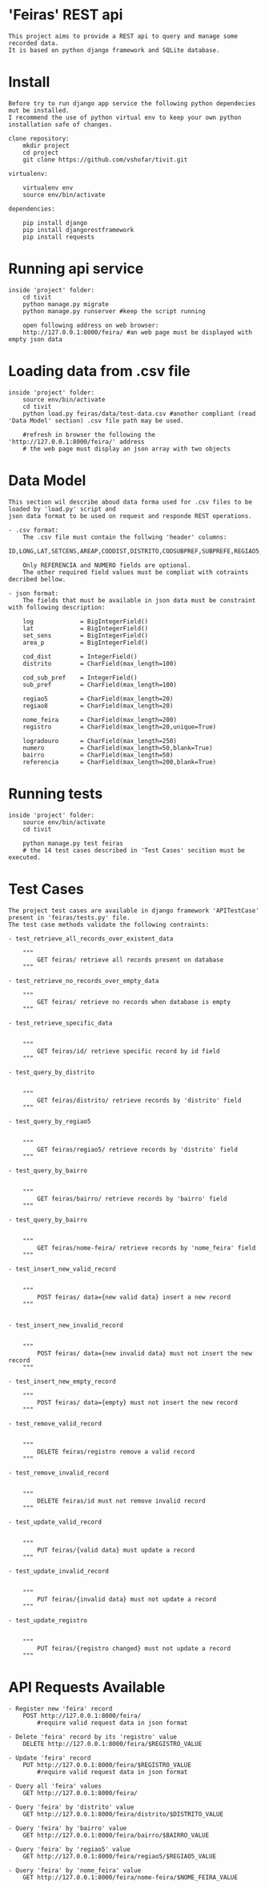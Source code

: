 # 'Feiras' REST api

    This project aims to provide a REST api to query and manage some recorded data.
    It is based on python django framework and SQLite database.

# Install

    Before try to run django app service the following python dependecies mut be installed.
    I recommend the use of python virtual env to keep your own python installation safe of changes.

    clone repository:
        mkdir project
        cd project
        git clone https://github.com/vshofar/tivit.git

    virtualenv:
                      
        virtualenv env
        source env/bin/activate        

    dependencies:
        
        pip install django
        pip install djangorestframework   
        pip install requests

# Running api service
    inside 'project' folder:
        cd tivit
        python manage.py migrate 
        python manage.py runserver #keep the script running

        open following address on web browser:
        http://127.0.0.1:8000/feira/ #an web page must be displayed with empty json data
    

# Loading data from .csv file

    inside 'project' folder:
        source env/bin/activate
        cd tivit
        python load.py feiras/data/test-data.csv #another compliant (read 'Data Model' section) .csv file path may be used.
       
        #refresh in browser the following the 'http://127.0.0.1:8000/feira/' address
        # the web page must display an json array with two objects

# Data Model

    This section wil describe aboud data forma used for .csv files to be loaded by 'load.py' script and
    json data format to be used on request and responde REST operations.

    - .csv format:
        The .csv file must contain the follwing 'header' columns:
            ID,LONG,LAT,SETCENS,AREAP,CODDIST,DISTRITO,CODSUBPREF,SUBPREFE,REGIAO5,REGIAO8,NOME_FEIRA,REGISTRO,LOGRADOURO,NUMERO,BAIRRO,REFERENCIA

        Only REFERENCIA and NUMERO fields are optional.
        The other required field values must be compliat with cotraints decribed bellow.

    - json format:
        The fields that must be available in json data must be constraint with following description:
        
        log             = BigIntegerField()
        lat             = BigIntegerField()
        set_sens        = BigIntegerField()
        area_p          = BigIntegerField()
        
        cod_dist        = IntegerField()
        distrito        = CharField(max_length=100)

        cod_sub_pref    = IntegerField()
        sub_pref        = CharField(max_length=100)

        regiao5         = CharField(max_length=20)
        regiao8         = CharField(max_length=20)

        nome_feira      = CharField(max_length=200)
        registro        = CharField(max_length=20,unique=True)
        
        logradouro      = CharField(max_length=250)
        numero          = CharField(max_length=50,blank=True)
        bairro          = CharField(max_length=50)
        referencia      = CharField(max_length=200,blank=True)
        


# Running tests

    inside 'project' folder:
        source env/bin/activate
        cd tivit

        python manage.py test feiras
        # the 14 test cases described in 'Test Cases' secition must be executed.

# Test Cases

    The project test cases are available in django framework 'APITestCase' present in 'feiras/tests.py' file.
    The test case methods validate the following contraints:

    - test_retrieve_all_records_over_existent_data

        """
            GET feiras/ retrieve all records present on database
        """

    - test_retrieve_no_records_over_empty_data

        """
            GET feiras/ retrieve no records when database is empty
        """

    - test_retrieve_specific_data


        """
            GET feiras/id/ retrieve specific record by id field
        """

    - test_query_by_distrito


        """
            GET feiras/distrito/ retrieve records by 'distrito' field
        """

    - test_query_by_regiao5


        """
            GET feiras/regiao5/ retrieve records by 'distrito' field
        """

    - test_query_by_bairro


        """
            GET feiras/bairro/ retrieve records by 'bairro' field
        """

    - test_query_by_bairro


        """
            GET feiras/nome-feira/ retrieve records by 'nome_feira' field
        """

    - test_insert_new_valid_record


        """
            POST feiras/ data={new valid data} insert a new record
        """
        

    - test_insert_new_invalid_record


        """
            POST feiras/ data={new invalid data} must not insert the new record
        """

    - test_insert_new_empty_record

        """
            POST feiras/ data={empty} must not insert the new record
        """       

    - test_remove_valid_record


        """
            DELETE feiras/registro remove a valid record
        """

    - test_remove_invalid_record


        """
            DELETE feiras/id must not remove invalid record
        """

    - test_update_valid_record


        """
            PUT feiras/{valid data} must update a record
        """

    - test_update_invalid_record


        """
            PUT feiras/{invalid data} must not update a record
        """

    - test_update_registro


        """
            PUT feiras/{registro changed} must not update a record
        """

# API Requests Available
    
    - Register new 'feira' record
        POST http://127.0.0.1:8000/feira/
            #require valid request data in json format

    - Delete 'feira' record by its 'registro' value
        DELETE http://127.0.0.1:8000/feira/$REGISTRO_VALUE            

    - Update 'feira' record
        PUT http://127.0.0.1:8000/feira/$REGISTRO_VALUE
            #require valid request data in json format

    - Query all 'feira' values
        GET http://127.0.0.1:8000/feira/   

    - Query 'feira' by 'distrito' value
        GET http://127.0.0.1:8000/feira/distrito/$DISTRITO_VALUE   

    - Query 'feira' by 'bairro' value
        GET http://127.0.0.1:8000/feira/bairro/$BAIRRO_VALUE  

    - Query 'feira' by 'regiao5' value
        GET http://127.0.0.1:8000/feira/regiao5/$REGIAO5_VALUE 

    - Query 'feira' by 'nome_feira' value
        GET http://127.0.0.1:8000/feira/nome-feira/$NOME_FEIRA_VALUE 









